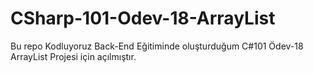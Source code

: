 ﻿# CSharp-101-Odev-18-ArrayList
Bu repo Kodluyoruz Back-End Eğitiminde oluşturduğum C#101 Ödev-18 ArrayList Projesi için açılmıştır.
